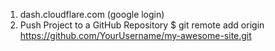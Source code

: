 1. dash.cloudflare.com  (google login)
2. Push Project to a GitHub Repository
   $ git remote add origin https://github.com/YourUsername/my-awesome-site.git